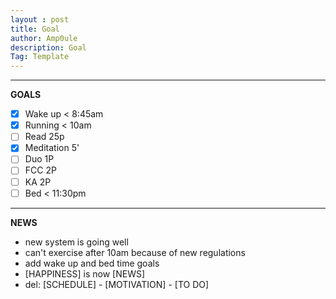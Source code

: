 ```yaml
---
layout : post
title: Goal
author: Amp0ule
description: Goal
Tag: Template
---
```


*****
**GOALS**

- [x] Wake up < 8:45am
- [x] Running < 10am
- [ ] Read 25p 
- [x] Meditation 5'
- [ ] Duo 1P
- [ ] FCC 2P
- [ ] KA 2P
- [ ] Bed < 11:30pm

*****
**NEWS**

- new system is going well
- can't exercise after 10am because of new regulations
- add wake up and bed time goals
- [HAPPINESS] is now [NEWS]
- del: [SCHEDULE] - [MOTIVATION] - [TO DO]
